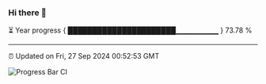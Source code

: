 ### Hi there 👋

⏳ Year progress { ██████████████████████▁▁▁▁▁▁▁▁ } 73.78 %

---

⏰ Updated on Fri, 27 Sep 2024 00:52:53 GMT

![Progress Bar CI](https://github.com/code-lakshay/GitHub-Actions-Demo/workflows/Progress%20Bar%20CI/badge.svg)
